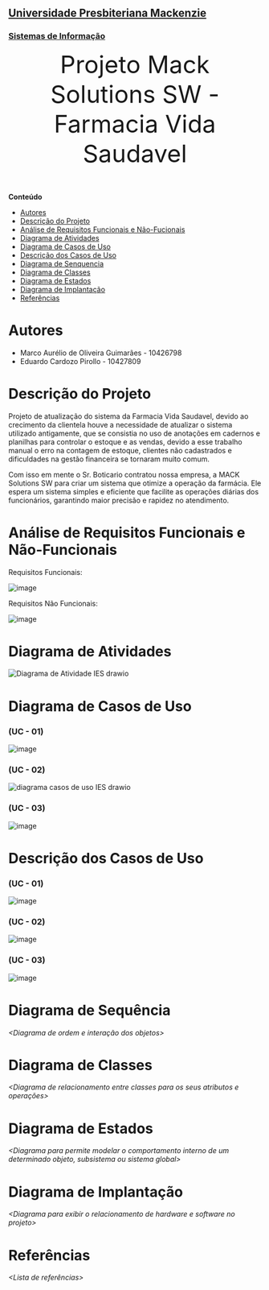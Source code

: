 <h2><a href= "https://www.mackenzie.br">Universidade Presbiteriana Mackenzie</a></h2>
<h3><a href= "https://www.mackenzie.br/graduacao/sao-paulo-higienopolis/sistemas-de-informacao">Sistemas de Informação</a></h3>


<font size="+12"><center>
Projeto Mack Solutions SW - Farmacia Vida Saudavel
</center></font>

**Conteúdo**

- [Autores](#nome-alunos)
- [Descrição do Projeto](#introdução-do-projeto)
- [Análise de Requisitos Funcionais e Não-Fucionais](#descrição-dos-requisitos)
- [Diagrama de Atividades](#diagrama-de-atividades) 
- [Diagrama de Casos de Uso](#diagrama-de-comportamento-atores)
- [Descrição dos Casos de Uso](#descrição-das-funcões)
- [Diagrama de Senquencia](#diagrama-de-ordem-interações)
- [Diagrama de Classes](#diagrama-orientado-objetos)
- [Diagrama de Estados](#diagrama-estrutura-componente)
- [Diagrama de Implantação](#diagrama-de-hardware-software)
- [Referências](#referências)


# Autores

* Marco Aurélio de Oliveira Guimarães - 10426798
* Eduardo Cardozo Pirollo - 10427809

# Descrição do Projeto

Projeto de atualização do sistema da Farmacia Vida Saudavel, devido ao crecimento da clientela houve a necessidade de atualizar o sistema utilizado antigamente, que se consistia no uso de anotações em cadernos e planilhas para controlar o estoque e as vendas, devido a esse trabalho manual o erro na contagem de estoque, clientes não cadastrados e dificuldades na gestão financeira se tornaram muito comum.

Com isso em mente o Sr. Boticario contratou nossa empresa, a MACK Solutions SW para criar um sistema que otimize a operação da farmácia. Ele espera um sistema simples e eficiente que facilite as operações 
diárias dos funcionários, garantindo maior precisão e rapidez no atendimento.

# Análise de Requisitos Funcionais e Não-Funcionais
Requisitos Funcionais:

![image](https://github.com/user-attachments/assets/75b7fdb0-3d72-48cc-b070-94e9217e3d76)

  

Requisitos Não Funcionais:

![image](https://github.com/user-attachments/assets/8501723d-db3c-46fb-b0f9-8684a0f879ef)


# Diagrama de Atividades
![Diagrama de Atividade IES drawio](https://github.com/user-attachments/assets/3cc86146-d8d0-4e82-be92-ad3f9a3c79d0)
# Diagrama de Casos de Uso
### (UC - 01)
![image](https://github.com/user-attachments/assets/4ff434ba-07f5-42fa-9071-7cbaa22e5c84)
### (UC - 02)
![diagrama casos de uso IES drawio](https://github.com/user-attachments/assets/6e1c8bf8-5722-48f6-8bb3-2e8100e4c2bb)
### (UC - 03)
![image](https://github.com/user-attachments/assets/43ddf88f-1037-41d2-a236-e4a2baaee6e2)

# Descrição dos Casos de Uso
### (UC - 01)
![image](https://github.com/user-attachments/assets/8374c84e-2824-436e-9daa-02bd1570dc6f)

### (UC - 02)
![image](https://github.com/user-attachments/assets/e75c4614-f7dd-4dfb-8e1e-e4b9f62950b6)

### (UC - 03)
![image](https://github.com/user-attachments/assets/bb2e65a7-c749-4d15-8eb8-c325475bdf35)


# Diagrama de Sequência

*&lt;Diagrama de ordem e interação dos objetos&gt;*

# Diagrama de Classes

*&lt;Diagrama de relacionamento entre classes para os seus atributos e operações&gt;*

# Diagrama de Estados

*&lt;Diagrama para permite modelar o comportamento interno de um determinado objeto, subsistema ou sistema global&gt;*

# Diagrama de Implantação

*&lt;Diagrama para exibir o relacionamento de hardware e software no projeto&gt;*

# Referências

*&lt;Lista de referências&gt;*
